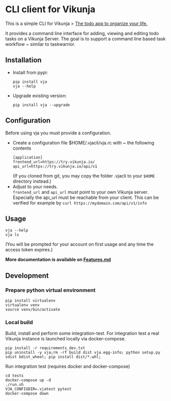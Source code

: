 # CLI client for Vikunja

This is a simple CLI for Vikunja > [The todo app to organize your life.](https://vikunja.io/)

It provides a command line interface for adding, viewing and editing todo tasks on a Vikunja Server.
The goal is to support a command line based task workflow ~ similar to taskwarrior.

## Installation

- Install from pypi:
  ```shell
  pip install vja
  vja --help
  ```
- Upgrade existing version:
  ```shell
  pip install vja --upgrade
  ```

## Configuration

Before using vja you must provide a configuration.

- Create a configuration file $HOME/.vjacli/vja.rc with ~ the following contents
  ```shell
  [application]
  frontend_url=https://try.vikunja.io/
  api_url=https://try.vikunja.io/api/v1
  ```
  (If you cloned from git, you may copy the folder .vjacli to your `$HOME` directory instead.)
- Adjust to your needs.  
  `frontend_url` and `api_url` must point to your own Vikunja server.  
  Especially the api_url must be reachable from your client. This can be verified for example
  by  `curl https://mydomain.com/api/v1/info`

## Usage

```shell
vja --help
vja ls
```

(You will be prompted for your account on first usage and any time the access token expires.)

**More documentation is available on [Features.md](https://gitlab.com/ce72/vja/-/blob/main/Features.md)**

## Development

### Prepare python virtual environment

```shell
pip install virtualenv
virtualenv venv
source venv/bin/activate
```

### Local build

Build, install and perform some integration-test. For integration test a real Vikunja instance is launched locally via
docker-compose.

```shell
pip install -r requirements_dev.txt
pip uninstall -y vja;rm -rf build dist vja.egg-info; python setup.py sdist bdist_wheel; pip install dist/*.whl;
```

Run integration test (requires docker and docker-compose)

```shell
cd tests
docker-compose up -d
./run.sh
VJA_CONFIGDIR=.vjatest pytest
docker-compose down
```

